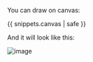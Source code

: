 You can draw on canvas:

{{ snippets.canvas | safe }}

And it will look like this:

![image](canvas.jpg)